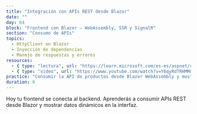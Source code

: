 ```yaml
---
title: "Integración con APIs REST desde Blazor"
date: ""
day: 64
block: "Frontend con Blazor – WebAssembly, SSR y SignalR"
section: "Consumo de APIs"
topics:
  - HttpClient en Blazor
  - Inyección de dependencias
  - Manejo de respuestas y errores
resources:
  - { type: "lectura", url: "https://learn.microsoft.com/es-es/aspnet/core/blazor/call-web-api?view=aspnetcore-9.0" }
  - { type: "video", url: "https://www.youtube.com/watch?v=Y6qyRdTRHMM&t=1200s" }
practice: "Consumir la API de productos desde Blazor WebAssembly y mostrar los datos en una tabla."
duration: 6
---
```


Hoy tu frontend se conecta al backend. Aprenderás a consumir APIs REST desde Blazor y mostrar datos dinámicos en la interfaz.